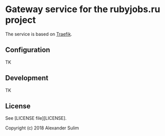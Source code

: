 # Gateway service for the rubyjobs.ru project

The service is based on [Traefik](https://traefik.io/).

## Configuration

TK

## Development

TK

## License

See [LICENSE file][LICENSE].

Copyright (c) 2018 Alexander Sulim

